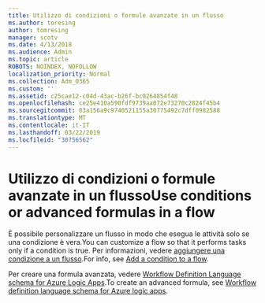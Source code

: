 ```yaml
---
title: Utilizzo di condizioni o formule avanzate in un flusso
ms.author: toresing
author: tomresing
manager: scotv
ms.date: 4/13/2018
ms.audience: Admin
ms.topic: article
ROBOTS: NOINDEX, NOFOLLOW
localization_priority: Normal
ms.collection: Adm_O365
ms.custom: ''
ms.assetid: c25cae12-c04d-43ac-b26f-bc0264854f48
ms.openlocfilehash: ce25e410a590fdf9739aa072e73270c2824f45b4
ms.sourcegitcommit: 03a156a9c9740521155a30775492c7dff0982588
ms.translationtype: MT
ms.contentlocale: it-IT
ms.lasthandoff: 03/22/2019
ms.locfileid: "30756562"
---
```

# <a name="use-conditions-or-advanced-formulas-in-a-flow"></a><span data-ttu-id="972c0-102">Utilizzo di condizioni o formule avanzate in un flusso</span><span class="sxs-lookup"><span data-stu-id="972c0-102">Use conditions or advanced formulas in a flow</span></span>

<span data-ttu-id="972c0-103">È possibile personalizzare un flusso in modo che esegua le attività solo se una condizione è vera.</span><span class="sxs-lookup"><span data-stu-id="972c0-103">You can customize a flow so that it performs tasks only if a condition is true.</span></span> <span data-ttu-id="972c0-104">Per informazioni, vedere [aggiungere una condizione a un flusso](https://go.microsoft.com/fwlink/?linkid=872112).</span><span class="sxs-lookup"><span data-stu-id="972c0-104">For info, see [Add a condition to a flow](https://go.microsoft.com/fwlink/?linkid=872112).</span></span>
  
<span data-ttu-id="972c0-105">Per creare una formula avanzata, vedere [Workflow Definition Language schema for Azure Logic Apps](https://aka.ms/logicexpressions).</span><span class="sxs-lookup"><span data-stu-id="972c0-105">To create an advanced formula, see [Workflow definition language schema for Azure logic apps](https://aka.ms/logicexpressions).</span></span>
  

